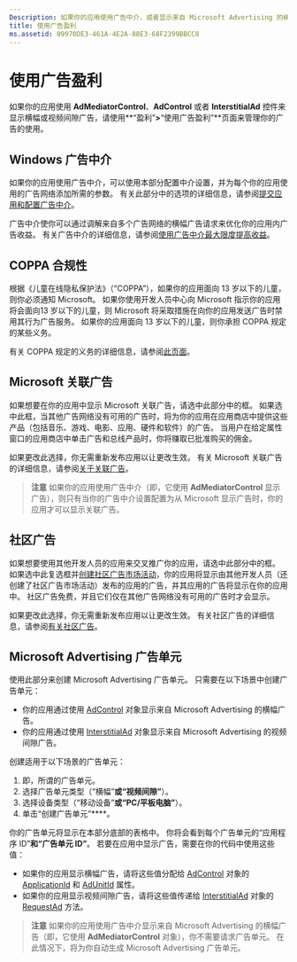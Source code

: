 ```yaml
---
Description: 如果你的应用使用广告中介，或者显示来自 Microsoft Advertising 的横幅或视频间隙广告，请使用“盈利”>“使用广告盈利”页面来管理你的广告的使用。
title: 使用广告盈利
ms.assetid: 09970DE3-461A-4E2A-88E3-68F2399BBCC8
---
```


# 使用广告盈利


如果你的应用使用 **AdMediatorControl**、**AdControl** 或者 **InterstitialAd** 控件来显示横幅或视频间隙广告，请使用**“盈利”**>**“使用广告盈利”**页面来管理你的广告的使用。

## Windows 广告中介


如果你的应用使用广告中介，可以使用本部分配置中介设置，并为每个你的应用使用的广告网络添加所需的参数。 有关此部分中的选项的详细信息，请参阅[提交应用和配置广告中介](https://msdn.microsoft.com/library/windows/apps/mt219689)。

广告中介使你可以通过调解来自多个广告网络的横幅广告请求来优化你的应用内广告收益。 有关广告中介的详细信息，请参阅[使用广告中介最大限度提高收益](https://msdn.microsoft.com/library/windows/apps/mt219691)。

## COPPA 合规性

根据《儿童在线隐私保护法》（“COPPA”），如果你的应用面向 13 岁以下的儿童，则你必须通知 Microsoft。 如果你使用开发人员中心向 Microsoft 指示你的应用将会面向13 岁以下的儿童，则 Microsoft 将采取措施在向你的应用发送广告时禁用其行为广告服务。 如果你的应用面向 13 岁以下的儿童，则你承担 COPPA 规定的某些义务。

有关 COPPA 规定的义务的详细信息，请参阅[此页面](http://go.microsoft.com/fwlink/p/?linkid=536558)。

## Microsoft 关联广告

如果想要在你的应用中显示 Microsoft 关联广告，请选中此部分中的框。 如果选中此框，当其他广告网络没有可用的广告时，将为你的应用在应用商店中提供这些产品（包括音乐、游戏、电影、应用、硬件和软件）的广告。 当用户在给定属性窗口的应用商店中单击广告和总线产品时，你将赚取已批准购买的佣金。

如果更改此选择，你无需重新发布应用以让更改生效。 有关 Microsoft 关联广告的详细信息，请参阅[关于关联广告](about-affiliate-ads.md)。

> **注意** 如果你的应用使用广告中介（即，它使用 **AdMediatorControl** 显示广告），则只有当你的广告中介设置配置为从 Microsoft 显示广告时，你的应用才可以显示关联广告。

## 社区广告

如果想要使用其他开发人员的应用来交叉推广你的应用，请选中此部分中的框。 如果选中此复选框并[创建社区广告市场活动](create-an-ad-campaign-for-your-app.md)，你的应用将显示由其他开发人员（还创建了社区广告市场活动）发布的应用的广告，并其应用的广告将显示在你的应用中。 社区广告免费，并且它们仅在其他广告网络没有可用的广告时才会显示。

如果更改此选择，你无需重新发布应用以让更改生效。 有关社区广告的详细信息，请参阅[有关社区广告](about-community-ads.md)。

## Microsoft Advertising 广告单元

使用此部分来创建 Microsoft Advertising 广告单元。 只需要在以下场景中创建广告单元：

-   你的应用通过使用 [AdControl](https://msdn.microsoft.com/library/mt313154.aspx) 对象显示来自 Microsoft Advertising 的横幅广告。
-   你的应用通过使用 [InterstitialAd](https://msdn.microsoft.com/library/mt313189.aspx) 对象显示来自 Microsoft Advertising 的视频间隙广告。

创建适用于以下场景的广告单元：

1.  即，所谓的广告单元。
2.  选择广告单元类型（“横幅”****或“视频间隙”****）。
3.  选择设备类型（“移动设备”****或“PC/平板电脑”****）。
4.  单击“创建广告单元”****。

你的广告单元将显示在本部分底部的表格中。 你将会看到每个广告单元的“应用程序 ID”****和“广告单元 ID”****。 若要在应用中显示广告，需要在你的代码中使用这些值：

-   如果你的应用显示横幅广告，请将这些值分配给 [AdControl](https://msdn.microsoft.com/library/mt313154.aspx) 对象的 [ApplicationId](https://msdn.microsoft.com/library/mt313174.aspx) 和 [AdUnitId](https://msdn.microsoft.com/library/mt313171.aspx) 属性。
-   如果你的应用显示视频间隙广告，请将这些值传递给 [InterstitialAd](https://msdn.microsoft.com/library/mt313189.aspx) 对象的 [RequestAd](https://msdn.microsoft.com/library/mt313192.aspx) 方法。

> **注意** 如果你的应用使用广告中介显示来自 Microsoft Advertising 的横幅广告（即，它使用 **AdMediatorControl** 对象），你不需要请求广告单元。 在此情况下，将为你自动生成 Microsoft Advertising 广告单元。

 

 

 


<!--HONumber=Mar16_HO5-->


